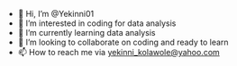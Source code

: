 - 👋 Hi, I’m @Yekinni01
- 👀 I’m interested in coding for data analysis
- 🌱 I’m currently learning data analysis
- 💞️ I’m looking to collaborate on coding and ready to learn
- 📫 How to reach me via yekinni_kolawole@yahoo.com

<!---
Yekinni01/Yekinni01 is a ✨ special ✨ repository because its `README.md` (this file) appears on your GitHub profile.
You can click the Preview link to take a look at your changes.
--->
